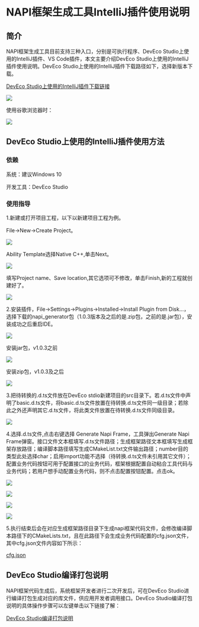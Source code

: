 # NAPI框架生成工具IntelliJ插件使用说明

## 简介

NAPI框架生成工具目前支持三种入口，分别是可执行程序、DevEco Studio上使用的IntelliJ插件、VS Code插件，本文主要介绍DevEco Studio上使用的IntelliJ插件使用说明。DevEco Studio上使用的IntelliJ插件下载路径如下，选择新版本下载。

[DevEco Studio上使用的IntelliJ插件下载链接](https://plugins.jetbrains.com/plugin/19593-napi-generator/versions)

![](../../../figures/pic-napi_jar_download.png)

使用谷歌浏览器时：

![](../../../figures/picGoogle-napi_jar_download.png)

## DevEco Studio上使用的IntelliJ插件使用方法

### 依赖

系统：建议Windows 10

开发工具：DevEco Studio

### 使用指导

1.新建或打开项目工程，以下以新建项目工程为例。

File->New->Create Project。

![](../../../figures/DevEco_step_newFile.png)

Ability Template选择Native C++,单击Next。

![](../../../figures/DevEco_step_firstNext.png)

填写Project name、Save location,其它选项可不修改，单击Finish,新的工程就创建好了。

![](../../../figures/DevEco_step_finish.png)

2.安装插件，File->Settings->Plugins->Installed->Install Plugin from Disk...，选择下载的napi_generator包（1.0.3版本及之后的是.zip包，之前的是.jar包），安装成功之后重启IDE。

![](../../../figures/DevEco_step_pluginsOk.png)

安装jar包，v1.0.3之前

![](../../../figures/DevEco_step_applyPlugins.png)

安装zip包，v1.0.3及之后

![](../../../figures/DevEco_step_applyPlugins_zip.png)

3.把待转换的.d.ts文件放在DevEco stdio新建项目的src目录下。若.d.ts文件中声明了basic.d.ts文件，将basic.d.ts文件放置在待转换.d.ts文件同一级目录；若除此之外还声明其它.d.ts文件，将此类文件放置在待转换.d.ts文件同级目录。

![](../../../figures/DevEco_step_napi.png)

4.选择.d.ts文件,点击右键选择 Generate Napi Frame，工具弹出Generate Napi Frame弹窗。接口文件文本框填写.d.ts文件路径；生成框架路径文本框填写生成框架存放路径；编译脚本路径填写生成CMakeList.txt文件输出路径；number目的类型此处选择char；启用import功能不选择（待转换.d.ts文件未引用其它文件）；配置业务代码按钮可用于配置接口的业务代码，框架根据配置自动粘合工具代码与业务代码；若用户想手动配置业务代码，则不点击配置按钮配置。点击ok。

![](../../../figures/DevEco_step_napiGenerate.png)

![](../../../figures/DevEco_step_napi_ok.png)

![](../../../figures/DevEco_step_config_info.png)

![](../../../figures/DevEco_step_show_configInfo.png)

5.执行结束后会在对应生成框架路径目录下生成napi框架代码文件，会修改编译脚本路径下的CMakeLists.txt，且在此路径下会生成业务代码配置的cfg.json文件，其中cfg.json文件内容如下所示：

[cfg.json](https://gitee.com/openharmony/napi_generator/blob/master/examples/pluginCase/cfg.json)

## DevEco Studio编译打包说明
NAPI框架代码生成后，系统框架开发者进行二次开发后，可在DevEco Studio进行编译打包生成对应的库文件，供应用开发者调用接口。DevEco Studio编译打包说明的具体操作步骤可以左键单击以下链接了解：

[DevEco Studio编译打包说明](https://gitee.com/openharmony/napi_generator/blob/master/napi_IntelliJ_plugin/docs/napi/INSTRUCTION_BUILD_ZH.md)
